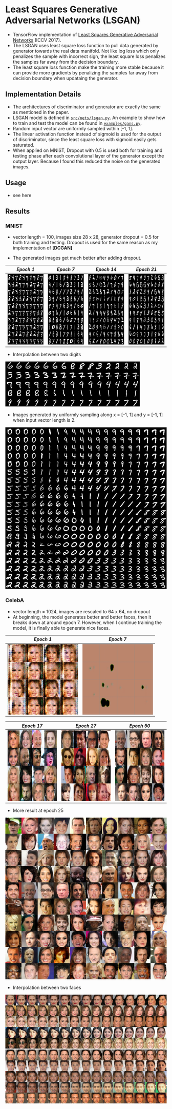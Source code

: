 # Least Squares Generative Adversarial Networks (LSGAN)

- TensorFlow implementation of [Least Squares Generative Adversarial Networks](https://arxiv.org/abs/1611.04076) (ICCV 2017). 
- The LSGAN uses least square loss function to pull data generated by generator towards the real data manifold. Not like log loss which only penalizes the sample with incorrect sign, the least square loss penalizes the samples far away from the decision boundary.
- The least square loss function make the training more stable because it can provide more gradients by penalizing the samples far away from decision boundary when updataing the generator.

## Implementation Details
- The architectures of discriminator and generator are exactly the same as mentioned in the paper.
- LSGAN model is defined in [`src/nets/lsgan.py`](../../src/nets/lsgan.py). An example to show how to train and test the model can be found in [`examples/gans.py`](../../examples/gans.py).
- Random input vector are uniformly sampled within [-1, 1].
- The linear activation function instead of sigmoid is used for the output of discriminator, since the least square loss with sigmoid easily gets saturated. 
- When applied on MNIST, Dropout with 0.5 is used both for training and testing phase after each convolutional layer of the generator except the output layer. Because I found this reduced the noise on the generated images.

## Usage 
- see here

## Results
### MNIST
- vector length = 100, images size 28 x 28, generator dropout = 0.5 for both training and testing. Dropout is used for the same reason as my implementation of **[DCGAN]**

- The generated images get much better after adding dropout.

*Epoch 1* | *Epoch 7* |*Epoch 14* | *Epoch 21* |
:--: | :---: | :--: | :---: | 
<img src = 'figs/mnist/generate_im_0.png' height = '220px' width = '220px'> | <img src = 'figs/mnist/generate_im_6.png' height = '220px' width = '220px'>|<img src = 'figs/mnist/generate_im_13.png' height = '220px' width = '220px'> | <img src = 'figs/mnist/generate_im_20.png' height = '220px' width = '220px'>

- Interpolation between two digits

![manifold](figs/mnist/interpolate_24.png)

- Images generated by uniformly sampling along x = [-1, 1] and y = [-1, 1] when input vector length is 2. 

![manifold](figs/mnist/manifoid_24.png)

### CelebA
- vector length = 1024, images are rescaled to 64 x 64, no dropout
- At beginning, the model generates better and better faces, then it breaks down at around epoch 7. However, when I continue training the model, it is finally able to generate nice faces.

*Epoch 1* | *Epoch 7* |
:--: | :---: |
<img src = 'figs/face/generate_im_0.png' height = '220px' width = '220px'> | <img src = 'figs/face/generate_im_6.png' height = '220px' width = '220px'>|

*Epoch 17* | *Epoch 27* |*Epoch 50* |
:--: | :---: | :--: |
<img src = 'figs/face/generate_im_16.png' height = '220px' width = '220px'> | <img src = 'figs/face/generate_im_26.png' height = '220px' width = '220px'>|<img src = 'figs/face/generate_im_49.png' height = '220px' width = '220px'>

- More result at epoch 25

![finalface](figs/face/final.png)

- Interpolation between two faces

![interp1](figs/face/interpolate_47.png)
![interp2](figs/face/interpolate_49.png)


